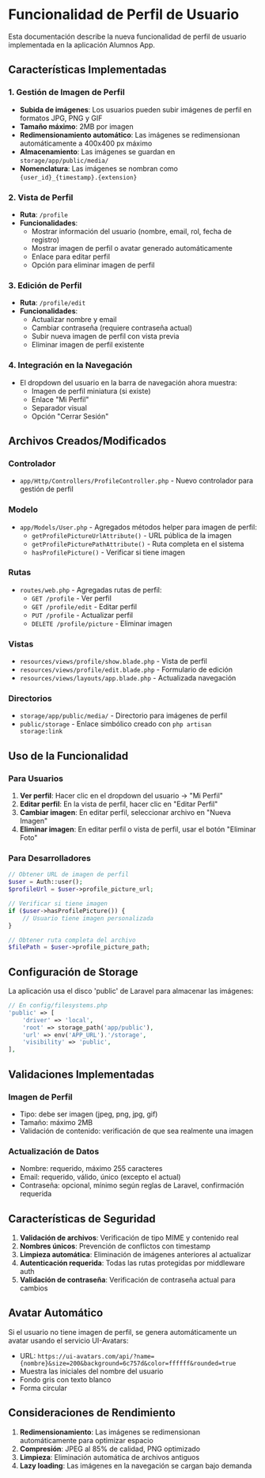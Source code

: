 # Funcionalidad de Perfil de Usuario

Esta documentación describe la nueva funcionalidad de perfil de usuario implementada en la aplicación Alumnos App.

## Características Implementadas

### 1. Gestión de Imagen de Perfil
- **Subida de imágenes**: Los usuarios pueden subir imágenes de perfil en formatos JPG, PNG y GIF
- **Tamaño máximo**: 2MB por imagen
- **Redimensionamiento automático**: Las imágenes se redimensionan automáticamente a 400x400 px máximo
- **Almacenamiento**: Las imágenes se guardan en `storage/app/public/media/`
- **Nomenclatura**: Las imágenes se nombran como `{user_id}_{timestamp}.{extension}`

### 2. Vista de Perfil
- **Ruta**: `/profile`
- **Funcionalidades**:
  - Mostrar información del usuario (nombre, email, rol, fecha de registro)
  - Mostrar imagen de perfil o avatar generado automáticamente
  - Enlace para editar perfil
  - Opción para eliminar imagen de perfil

### 3. Edición de Perfil
- **Ruta**: `/profile/edit`
- **Funcionalidades**:
  - Actualizar nombre y email
  - Cambiar contraseña (requiere contraseña actual)
  - Subir nueva imagen de perfil con vista previa
  - Eliminar imagen de perfil existente

### 4. Integración en la Navegación
- El dropdown del usuario en la barra de navegación ahora muestra:
  - Imagen de perfil miniatura (si existe)
  - Enlace "Mi Perfil"
  - Separador visual
  - Opción "Cerrar Sesión"

## Archivos Creados/Modificados

### Controlador
- `app/Http/Controllers/ProfileController.php` - Nuevo controlador para gestión de perfil

### Modelo
- `app/Models/User.php` - Agregados métodos helper para imagen de perfil:
  - `getProfilePictureUrlAttribute()` - URL pública de la imagen
  - `getProfilePicturePathAttribute()` - Ruta completa en el sistema
  - `hasProfilePicture()` - Verificar si tiene imagen

### Rutas
- `routes/web.php` - Agregadas rutas de perfil:
  - `GET /profile` - Ver perfil
  - `GET /profile/edit` - Editar perfil
  - `PUT /profile` - Actualizar perfil
  - `DELETE /profile/picture` - Eliminar imagen

### Vistas
- `resources/views/profile/show.blade.php` - Vista de perfil
- `resources/views/profile/edit.blade.php` - Formulario de edición
- `resources/views/layouts/app.blade.php` - Actualizada navegación

### Directorios
- `storage/app/public/media/` - Directorio para imágenes de perfil
- `public/storage` - Enlace simbólico creado con `php artisan storage:link`

## Uso de la Funcionalidad

### Para Usuarios
1. **Ver perfil**: Hacer clic en el dropdown del usuario → "Mi Perfil"
2. **Editar perfil**: En la vista de perfil, hacer clic en "Editar Perfil"
3. **Cambiar imagen**: En editar perfil, seleccionar archivo en "Nueva Imagen"
4. **Eliminar imagen**: En editar perfil o vista de perfil, usar el botón "Eliminar Foto"

### Para Desarrolladores
```php
// Obtener URL de imagen de perfil
$user = Auth::user();
$profileUrl = $user->profile_picture_url;

// Verificar si tiene imagen
if ($user->hasProfilePicture()) {
    // Usuario tiene imagen personalizada
}

// Obtener ruta completa del archivo
$filePath = $user->profile_picture_path;
```

## Configuración de Storage

La aplicación usa el disco 'public' de Laravel para almacenar las imágenes:

```php
// En config/filesystems.php
'public' => [
    'driver' => 'local',
    'root' => storage_path('app/public'),
    'url' => env('APP_URL').'/storage',
    'visibility' => 'public',
],
```

## Validaciones Implementadas

### Imagen de Perfil
- Tipo: debe ser imagen (jpeg, png, jpg, gif)
- Tamaño: máximo 2MB
- Validación de contenido: verificación de que sea realmente una imagen

### Actualización de Datos
- Nombre: requerido, máximo 255 caracteres
- Email: requerido, válido, único (excepto el actual)
- Contraseña: opcional, mínimo según reglas de Laravel, confirmación requerida

## Características de Seguridad

1. **Validación de archivos**: Verificación de tipo MIME y contenido real
2. **Nombres únicos**: Prevención de conflictos con timestamp
3. **Limpieza automática**: Eliminación de imágenes anteriores al actualizar
4. **Autenticación requerida**: Todas las rutas protegidas por middleware auth
5. **Validación de contraseña**: Verificación de contraseña actual para cambios

## Avatar Automático

Si el usuario no tiene imagen de perfil, se genera automáticamente un avatar usando el servicio UI-Avatars:
- URL: `https://ui-avatars.com/api/?name={nombre}&size=200&background=6c757d&color=ffffff&rounded=true`
- Muestra las iniciales del nombre del usuario
- Fondo gris con texto blanco
- Forma circular

## Consideraciones de Rendimiento

1. **Redimensionamiento**: Las imágenes se redimensionan automáticamente para optimizar espacio
2. **Compresión**: JPEG al 85% de calidad, PNG optimizado
3. **Limpieza**: Eliminación automática de archivos antiguos
4. **Lazy loading**: Las imágenes en la navegación se cargan bajo demanda
